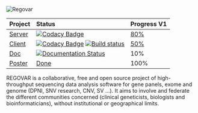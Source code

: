 ![Regovar](https://raw.githubusercontent.com/REGOVAR/Regovar/master/logo/logotitle.color.png)


| Project        | Status          | Progress V1 |
| ------------- |:-------------|:--------------|
| [Server](https://github.com/REGOVAR/Regovar)       | [![Codacy Badge](https://api.codacy.com/project/badge/Grade/9a1ab34f68894e61a7fb84d1c7f101a8)](https://www.codacy.com/app/Ikit/Regovar?utm_source=github.com&amp;utm_medium=referral&amp;utm_content=REGOVAR/Regovar&amp;utm_campaign=Badge_Grade) | [80%](https://github.com/REGOVAR/Regovar/milestone/1) |
| [Client](https://github.com/REGOVAR/QRegovar)        | [![Codacy Badge](https://api.codacy.com/project/badge/Grade/ec9575b135cb4479ac10866799b00e63)](https://www.codacy.com/app/Ikit/QRegovar?utm_source=github.com&amp;utm_medium=referral&amp;utm_content=REGOVAR/QRegovar&amp;utm_campaign=Badge_Grade)  [![Build status](https://ci.appveyor.com/api/projects/status/275xv8xawf4hn199?svg=true)](https://ci.appveyor.com/project/ikit/qregovar) | [50%](https://github.com/REGOVAR/QRegovar/milestone/1) |
| [Doc](http://regovar.readthedocs.io/fr/latest/)           | [![Documentation Status](https://readthedocs.org/projects/regovar/badge/?version=latest)](http://regovar.readthedocs.io/fr/latest/?badge=latest) | 10% |
| [Poster](https://github.com/REGOVAR/Sandbox/tree/master/sandbox/jobim_poster)        | [Done](https://github.com/REGOVAR/Sandbox/raw/master/sandbox/jobim_poster/poster.pdf) | 100% |



REGOVAR is a collaborative, free and open source project of high-throughput sequencing data analysis software for gene panels, exome and genome (DPNI, SNV research, CNV, SV ...). It aims to involve and federate the different communities concerned (clinical geneticists, biologists and bioinformaticians), without institutional or geographical limits.

